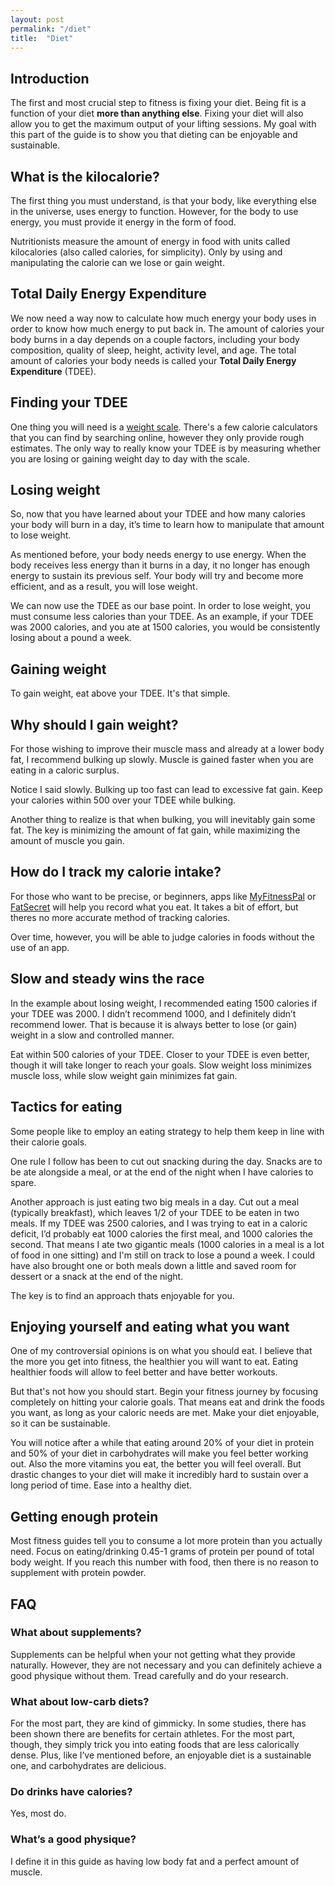 ```yaml
---
layout: post
permalink: "/diet"
title:  "Diet"
---
```


## Introduction

The first and most crucial step to fitness is fixing your diet. Being fit is a function of your diet **more than anything else**. Fixing your diet will also allow you to get the maximum output of your lifting sessions. My goal with this part of the guide is to show you that dieting can be enjoyable and sustainable.

## What is the kilocalorie?

The first thing you must understand, is that your body, like everything else in the universe, uses energy to function. However, for the body to use energy, you must provide it energy in the form of food.

Nutritionists measure the amount of energy in food with units called kilocalories (also called calories, for simplicity). Only by using and manipulating the calorie can we lose or gain weight.

## Total Daily Energy Expenditure

We now need a way now to calculate how much energy your body uses in order to know how much energy to put back in. The amount of calories your body burns in a day depends on a couple factors, including your body composition, quality of sleep, height, activity level, and age. The total amount of calories your body needs is called your **Total Daily Energy Expenditure** (TDEE).

## Finding your TDEE

One thing you will need is a [weight scale](https://www.amazon.com/gp/product/B00F3J9G1W/ref=as_li_tl?ie=UTF8&camp=1789&creative=9325&creativeASIN=B00F3J9G1W&linkCode=as2&tag=hartsguide-20&linkId=ea307dbfdfffbe12d48d18c3d6bcaed2). There's a few calorie calculators that you can find by searching online, however they only provide rough estimates. The only way to really know your TDEE is by measuring whether you are losing or gaining weight day to day with the scale.

## Losing weight

So, now that you have learned about your TDEE and how many calories your body will burn in a day, it’s time to learn how to manipulate that amount to lose weight.

As mentioned before, your body needs energy to use energy. When the body receives less energy than it burns in a day, it no longer has enough energy to sustain its previous self. Your body will try and become more efficient, and as a result, you will lose weight.

We can now use the TDEE as our base point. In order to lose weight, you must consume less calories than your TDEE. As an example, if your TDEE was 2000 calories, and you ate at 1500 calories, you would be consistently losing about a pound a week.

## Gaining weight

To gain weight, eat above your TDEE. It's that simple.

## Why should I gain weight?

For those wishing to improve their muscle mass and already at a lower body fat, I recommend bulking up slowly. Muscle is gained faster when you are eating in a caloric surplus.

Notice I said slowly. Bulking up too fast can lead to excessive fat gain. Keep your calories within 500 over your TDEE while bulking.

Another thing to realize is that when bulking, you will inevitably gain some fat. The key is minimizing the amount of fat gain, while maximizing the amount of muscle you gain.

## How do I track my calorie intake?

For those who want to be precise, or beginners, apps like [MyFitnessPal](//www.myfitnesspal.com) or [FatSecret](//www.fatsecret.com) will help you record what you eat. It takes a bit of effort, but theres no more accurate method of tracking calories.

Over time, however, you will be able to judge calories in foods without the use of an app.

## Slow and steady wins the race

In the example about losing weight, I recommended eating 1500 calories if your TDEE was 2000. I didn’t recommend 1000, and I definitely didn’t recommend lower. That is because it is always better to lose (or gain) weight in a slow and controlled manner.

Eat within 500 calories of your TDEE. Closer to your TDEE is even better, though it will take longer to reach your goals. Slow weight loss minimizes muscle loss, while slow weight gain minimizes fat gain.

## Tactics for eating

Some people like to employ an eating strategy to help them keep in line with their calorie goals.

One rule I follow has been to cut out snacking during the day. Snacks are to be ate alongside a meal, or at the end of the night when I have calories to spare.

Another approach is just eating two big meals in a day. Cut out a meal (typically breakfast), which leaves 1/2 of your TDEE to be eaten in two meals. If my TDEE was 2500 calories, and I was trying to eat in a caloric deficit, I’d probably eat 1000 calories the first meal, and 1000 calories the second. That means I ate two gigantic meals (1000 calories in a meal is a lot of food in one sitting) and I'm still on track to lose a pound a week. I could have also brought one or both meals down a little and saved room for dessert or a snack at the end of the night.

The key is to find an approach thats enjoyable for you.

## Enjoying yourself and eating what you want

One of my controversial opinions is on what you should eat. I believe that the more you get into fitness, the healthier you will want to eat. Eating healthier foods will allow to feel better and have better workouts.

But that's not how you should start. Begin your fitness journey by focusing completely on hitting your calorie goals. That means eat and drink the foods you want, as long as your caloric needs are met. Make your diet enjoyable, so it can be sustainable.

You will notice after a while that eating around 20% of your diet in protein and 50% of your diet in carbohydrates will make you feel better working out. Also the more vitamins you eat, the better you will feel overall. But drastic changes to your diet will make it incredibly hard to sustain over a long period of time. Ease into a healthy diet.

## Getting enough protein

Most fitness guides tell you to consume a lot more protein than you actually need. Focus on eating/drinking 0.45-1 grams of protein per pound of total body weight. If you reach this number with food, then there is no reason to supplement with protein powder.

## FAQ

### What about supplements?

Supplements can be helpful when your not getting what they provide naturally. However, they are not necessary and you can definitely achieve a good physique without them. Tread carefully and do your research.

### What about low-carb diets?

For the most part, they are kind of gimmicky. In some studies, there has been shown there are benefits for certain athletes. For the most part, though, they simply trick you into eating foods that are less calorically dense. Plus, like I’ve mentioned before, an enjoyable diet is a sustainable one, and carbohydrates are delicious.

### Do drinks have calories?

Yes, most do.

### What’s a good physique?

I define it in this guide as having low body fat and a perfect amount of muscle.
